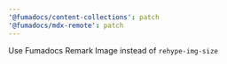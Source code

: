 ```yaml
---
'@fumadocs/content-collections': patch
'@fumadocs/mdx-remote': patch
---
```


Use Fumadocs Remark Image instead of `rehype-img-size`
